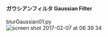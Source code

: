 #### ガウシアンフィルタ Gaussian Filter<br>
blurGaussian01.py<br>
![screen shot 2017-02-07 at 06 39 34](https://cloud.githubusercontent.com/assets/17031124/22667338/b89534a8-ecff-11e6-8005-7600ac1ff983.png)<br>